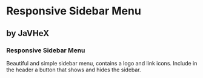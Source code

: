 # Responsive Sidebar Menu

## by JaVHeX

### Responsive Sidebar Menu

Beautiful and simple sidebar menu, contains a logo and link icons. Include in the header a button that shows and hides the sidebar.
